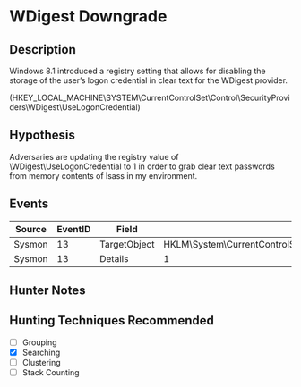# WDigest Downgrade
## Description
Windows 8.1 introduced a registry setting that allows for disabling the storage of the user’s logon credential in clear text for the WDigest provider.

(HKEY_LOCAL_MACHINE\SYSTEM\CurrentControlSet\Control\SecurityProviders\WDigest\UseLogonCredential)

## Hypothesis
Adversaries are updating the registry value of \WDigest\UseLogonCredential to 1 in order to grab clear text passwords from memory contents of lsass in my environment.


## Events

| Source | EventID | Field | Details | Reference | 
|--------|---------|-------|--------|-----------| 
| Sysmon | 13 | TargetObject | HKLM\System\CurrentControlSet\Control\SecurityProviders\WDigest\UseLogonCredential | Cyb3rWard0g |
| Sysmon | 13 | Details | 1 | Cyb3rWard0g |


## Hunter Notes


## Hunting Techniques Recommended

- [ ] Grouping
- [x] Searching
- [ ] Clustering
- [ ] Stack Counting
